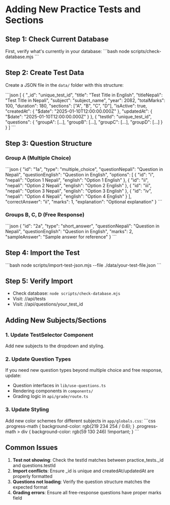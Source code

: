 ﻿# Adding New Practice Tests and Sections

## Step 1: Check Current Database
First, verify what's currently in your database:
\`\`\`bash
node scripts/check-database.mjs
\`\`\`

## Step 2: Create Test Data
Create a JSON file in the `data/` folder with this structure:

\`\`\`json
[
  {
    "_id": "unique_test_id",
    "title": "Test Title in English",
    "titleNepali": "Test Title in Nepali",
    "subject": "subject_name",
    "year": 2082,
    "totalMarks": 100,
    "duration": 180,
    "sections": ["A", "B", "C", "D"],
    "isActive": true,
    "createdAt": { "$date": "2025-01-10T12:00:00.000Z" },
    "updatedAt": { "$date": "2025-01-10T12:00:00.000Z" }
  },
  {
    "testId": "unique_test_id",
    "questions": {
      "groupA": [...],
      "groupB": [...],
      "groupC": [...],
      "groupD": [...]
    }
  }
]
\`\`\`

## Step 3: Question Structure

### Group A (Multiple Choice)
\`\`\`json
{
  "id": "1a",
  "type": "multiple_choice",
  "questionNepali": "Question in Nepali",
  "questionEnglish": "Question in English",
  "options": [
    { "id": "i", "nepali": "Option 1 Nepali", "english": "Option 1 English" },
    { "id": "ii", "nepali": "Option 2 Nepali", "english": "Option 2 English" },
    { "id": "iii", "nepali": "Option 3 Nepali", "english": "Option 3 English" },
    { "id": "iv", "nepali": "Option 4 Nepali", "english": "Option 4 English" }
  ],
  "correctAnswer": "ii",
  "marks": 1,
  "explanation": "Optional explanation"
}
\`\`\`

### Groups B, C, D (Free Response)
\`\`\`json
{
  "id": "2a",
  "type": "short_answer",
  "questionNepali": "Question in Nepali",
  "questionEnglish": "Question in English",
  "marks": 2,
  "sampleAnswer": "Sample answer for reference"
}
\`\`\`

## Step 4: Import the Test
\`\`\`bash
node scripts/import-test-json.mjs --file ./data/your-test-file.json
\`\`\`

## Step 5: Verify Import
- Check database: `node scripts/check-database.mjs`
- Visit: //api/tests
- Visit: //api/questions/your_test_id

## Adding New Subjects/Sections

### 1. Update TestSelector Component
Add new subjects to the dropdown and styling.

### 2. Update Question Types
If you need new question types beyond multiple choice and free response, update:
- Question interfaces in `lib/use-questions.ts`
- Rendering components in `components/`
- Grading logic in `api/grade/route.ts`

### 3. Update Styling
Add new color schemes for different subjects in `app/globals.css`:
\`\`\`css
.progress-math { background-color: rgb(219 234 254 / 0.6); }
.progress-math > div { background-color: rgb(59 130 246) !important; }
\`\`\`

## Common Issues

1. **Test not showing**: Check the testId matches between practice_tests._id and questions.testId
2. **Import conflicts**: Ensure _id is unique and createdAt/updatedAt are properly formatted
3. **Questions not loading**: Verify the question structure matches the expected format
4. **Grading errors**: Ensure all free-response questions have proper marks field

